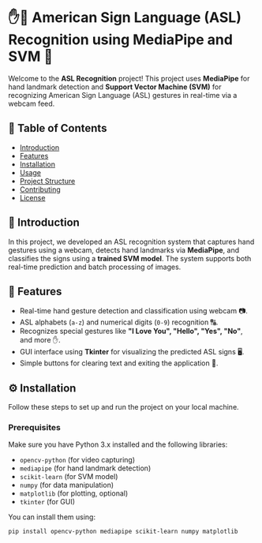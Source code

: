 # ✋🤟 American Sign Language (ASL) Recognition using MediaPipe and SVM 🤖

Welcome to the **ASL Recognition** project! This project uses **MediaPipe** for hand landmark detection and **Support Vector Machine (SVM)** for recognizing American Sign Language (ASL) gestures in real-time via a webcam feed.

## 📜 Table of Contents

- [Introduction](#introduction)
- [Features](#features)
- [Installation](#installation)
- [Usage](#usage)
- [Project Structure](#project-structure)
- [Contributing](#contributing)
- [License](#license)

## 🚀 Introduction

In this project, we developed an ASL recognition system that captures hand gestures using a webcam, detects hand landmarks via **MediaPipe**, and classifies the signs using a **trained SVM model**. The system supports both real-time prediction and batch processing of images.

## 🎯 Features

- Real-time hand gesture detection and classification using webcam 📷.
- ASL alphabets (`a-z`) and numerical digits (`0-9`) recognition 🔠.
- Recognizes special gestures like **"I Love You", "Hello", "Yes", "No"**, and more ✋.
- GUI interface using **Tkinter** for visualizing the predicted ASL signs 🖥️.
- Simple buttons for clearing text and exiting the application 🔘.

## ⚙️ Installation

Follow these steps to set up and run the project on your local machine.

### Prerequisites

Make sure you have Python 3.x installed and the following libraries:

- `opencv-python` (for video capturing)
- `mediapipe` (for hand landmark detection)
- `scikit-learn` (for SVM model)
- `numpy` (for data manipulation)
- `matplotlib` (for plotting, optional)
- `tkinter` (for GUI)

You can install them using:

```bash
pip install opencv-python mediapipe scikit-learn numpy matplotlib
